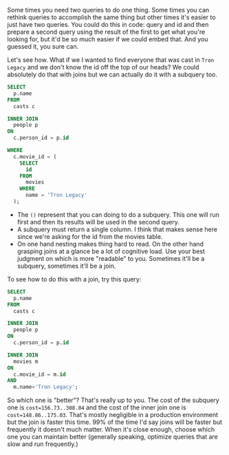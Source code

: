 Some times you need two queries to do one thing. Some times you can rethink queries to accomplish the same thing but other times it's easier to just have two queries. You could do this in code: query and id and then prepare a second query using the result of the first to get what you're looking for, but it'd be so much easier if we could embed that. And you guessed it, you sure can.

Let's see how. What if we I wanted to find everyone that was cast in `Tron Legacy` and we don't know the id off the top of our heads? We could absolutely do that with joins but we can actually do it with a subquery too.

```sql
SELECT
  p.name
FROM
  casts c

INNER JOIN
  people p
ON
  c.person_id = p.id

WHERE
  c.movie_id = (
    SELECT
      id
    FROM
      movies
    WHERE
      name = 'Tron Legacy'
  );
```

- The `()` represent that you can doing to do a subquery. This one will run first and then its results will be used in the second query.
- A subquery must return a single column. I think that makes sense here since we're asking for the id from the movies table.
- On one hand nesting makes thing hard to read. On the other hand grasping joins at a glance be a lot of cognitive load. Use your best judgment on which is more "readable" to you. Sometimes it'll be a subquery, sometimes it'll be a join.

To see how to do this with a join, try this query:

```sql
SELECT
  p.name
FROM
  casts c

INNER JOIN
  people p
ON
  c.person_id = p.id

INNER JOIN
  movies m
ON
  c.movie_id = m.id
AND
  m.name='Tron Legacy';
```

So which one is "better"? That's really up to you. The cost of the subquery one is `cost=156.73..308.04` and the cost of the inner join one is `cost=148.86..175.03`. That's mostly negligible in a production environment but the join is faster this time. 99% of the time I'd say joins will be faster but frequently it doesn't much matter. When it's close enough, choose which one you can maintain better (generally speaking, optimize queries that are slow and run frequently.)
